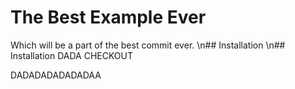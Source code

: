 # The Best Example Ever

Which will be a part of the best commit ever.
\n## Installation
\n## Installation
DADA CHECKOUT

DADADADADADADAA

